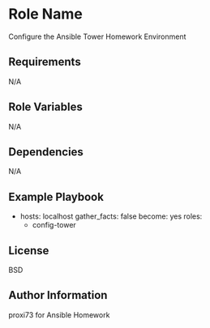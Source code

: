 Role Name
=========

Configure the Ansible Tower Homework Environment

Requirements
------------

N/A

Role Variables
--------------

N/A

Dependencies
------------

N/A

Example Playbook
----------------

- hosts: localhost
  gather_facts: false 
  become: yes 
  roles:
    - config-tower

License
-------

BSD

Author Information
------------------

proxi73 for Ansible Homework
